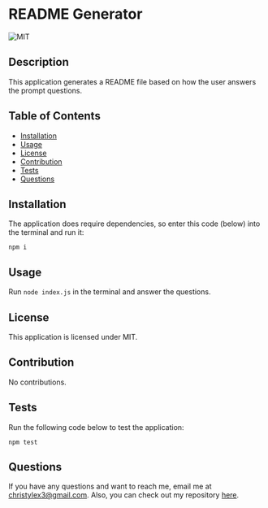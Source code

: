 # README Generator

![MIT](https://img.shields.io/badge/license-MIT-blue)

## Description

This application generates a README file based on how the user answers the prompt questions.

## Table of Contents

* [Installation](#installation)
* [Usage](#usage)
* [License](#license)
* [Contribution](#contribution)
* [Tests](#tests)
* [Questions](#questions)

## Installation

The application does require dependencies, so enter this code (below) into the terminal and run it:
```
npm i
```

## Usage

Run `node index.js` in the terminal and answer the questions.

## License

This application is licensed under MIT.

## Contribution

No contributions.

## Tests

Run the following code below to test the application:
```
npm test
```

## Questions

If you have any questions and want to reach me, email me at <christylex3@gmail.com>. Also, you can check out my repository [here](https://github.com/christylex3).
